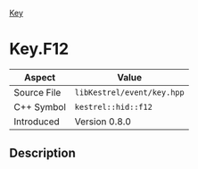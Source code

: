 [Key](index)
# Key.F12
| Aspect | Value |
| --- | --- |
| Source File | `libKestrel/event/key.hpp` |
| C++ Symbol | `kestrel::hid::f12` |
| Introduced | Version 0.8.0 |
## Description

